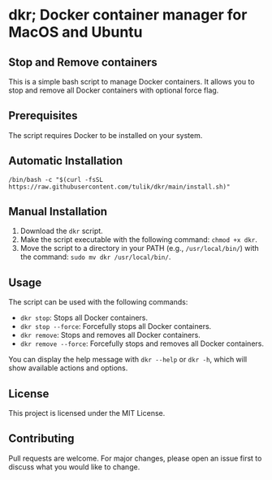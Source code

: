 # dkr; Docker container manager for MacOS and Ubuntu

## Stop and Remove containers
This is a simple bash script to manage Docker containers. It allows you to stop and remove all Docker containers with optional force flag.

## Prerequisites

The script requires Docker to be installed on your system.

## Automatic Installation
```
/bin/bash -c "$(curl -fsSL https://raw.githubusercontent.com/tulik/dkr/main/install.sh)"
```

## Manual Installation

1. Download the `dkr` script.
2. Make the script executable with the following command: `chmod +x dkr`.
3. Move the script to a directory in your PATH (e.g., `/usr/local/bin/`) with the command: `sudo mv dkr /usr/local/bin/`.

## Usage

The script can be used with the following commands:

- `dkr stop`: Stops all Docker containers.
- `dkr stop --force`: Forcefully stops all Docker containers.
- `dkr remove`: Stops and removes all Docker containers.
- `dkr remove --force`: Forcefully stops and removes all Docker containers.

You can display the help message with `dkr --help` or `dkr -h`, which will show available actions and options.

## License

This project is licensed under the MIT License.

## Contributing

Pull requests are welcome. For major changes, please open an issue first to discuss what you would like to change.
